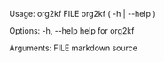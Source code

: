 Usage:
	org2kf FILE
    org2kf ( -h | --help )

Options:
    -h, --help              help for org2kf

Arguments:
	FILE                    markdown source

